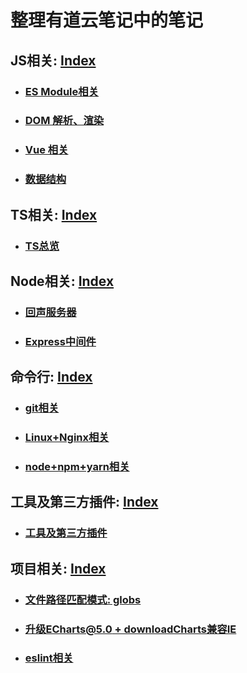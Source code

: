 # 整理有道云笔记中的笔记

## JS相关: [Index](./js相关/INDEX.md)
- ### [ES Module相关](./js相关/Module.md)
- ### [DOM 解析、渲染](./js相关/DOM相关/DOM解析、渲染.md)
- ### [Vue 相关](./js相关/Vue2.x/INDEX.md)
- ### [数据结构](./js相关/数据结构.md)

## TS相关: [Index](./ts相关/INDEX.md)
- ### [TS总览](./ts相关/INDEX.md)

## Node相关: [Index](./node相关/INDEX.md)
- ### [回声服务器](./node相关/回声服务器/INDEX.md)
- ### [Express中间件](./node相关/Express中间件.md)

## 命令行: [Index](./命令行)
- ### [git相关](./命令行/git相关.md)
- ### [Linux+Nginx相关](./命令行/Linux+Nginx相关.md)
- ### [node+npm+yarn相关](./命令行/node+npm+yarn相关.md)

## 工具及第三方插件: [Index](./插件及工具/INDEX.md)
- ### [工具及第三方插件](./插件及工具/INDEX.md)

## 项目相关: [Index](./项目相关)
- ### [文件路径匹配模式: globs](项目相关/文件路径匹配模式-globs.md)
- ### [升级ECharts@5.0 + downloadCharts兼容IE](项目相关/ECharts@5.0+downloadCharts.md)
- ### [eslint相关](项目相关/eslint相关.md)
